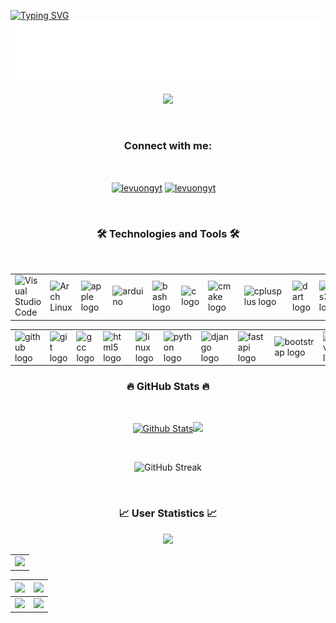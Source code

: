 <!-- Lê Minh Vương -->

[![Typing SVG](https://readme-typing-svg.herokuapp.com?font=Fira+Code&pause=1000&center=true&width=435&lines=Hello+%2C+I'm+Le+Minh+Vuong;How+vexingly+quick+daft+zebras+jump)](https://git.io/typing-svg)
![LÊ MINH VƯƠNG](./animated.svg)

<p align="center"> 
	<a title="Visit my Github repositories" href="https://github.com/levuongyt?tab=repositories" target="_blank"><img src="https://github-profile-trophy.vercel.app/?username=levuongyt&theme=darkhub&no-frame=true&row=1&column=6" height="110px" /></a>
</p>
<br>
<h3 align="center">Connect with me:</h3>
<br>
<p align="center"> 
<a href="https://www.facebook.com/le.m.vuong.549?mibextid=ZbWKwL" target="_blank"><img align="center" src="https://raw.githubusercontent.com/rahuldkjain/github-profile-readme-generator/master/src/images/icons/Social/facebook.svg" alt="levuongyt" height="40" width="80" /></a>
<a href="https://github.com/levuongyt" target="_blank"><img align="center" src="https://raw.githubusercontent.com/rahuldkjain/github-profile-readme-generator/master/src/images/icons/Social/github.svg" alt="levuongyt" height="40" width="80" /></a>&emsp;
</p>
<br />
<h3 align="center">🛠 Technologies and Tools 🛠</h3>
<br />

<div align="center">
	<table>
		<tr>
			<td><img width="50" src="https://user-images.githubusercontent.com/25181517/192108891-d86b6220-e232-423a-bf5f-90903e6887c3.png" alt="Visual Studio Code" title="Visual Studio Code"/></td>
			<td><img width="50" src="https://user-images.githubusercontent.com/25181517/186884156-e63da389-f3e1-4dca-a6c1-d76e886ba22a.png" alt="Arch Linux" title="Arch Linux"/></td>
			<td><img width="50" src="https://cdn.jsdelivr.net/gh/devicons/devicon/icons/apple/apple-original.svg" alt="apple logo" /></td>
			<td><img src="https://cdn.worldvectorlogo.com/logos/arduino-1.svg" alt="arduino" width="50"/></td>
			<td><img width="50" src="https://skillicons.dev/icons?i=bash" alt="bash logo" /></td>
			<td><img width="50" src="https://cdn.jsdelivr.net/gh/devicons/devicon/icons/c/c-original.svg" alt="c logo" /></td>
			<td><img width="50" src="https://cdn.jsdelivr.net/gh/devicons/devicon/icons/cmake/cmake-original.svg" alt="cmake logo" /></td>
			<td><img width="50" src="https://cdn.jsdelivr.net/gh/devicons/devicon/icons/cplusplus/cplusplus-original.svg" alt="cplusplus logo" /></td>
			<td><img width="50" src="https://cdn.jsdelivr.net/gh/devicons/devicon/icons/dart/dart-original.svg" alt="dart logo" /></td>
			<td><img width="50" src="https://cdn.jsdelivr.net/gh/devicons/devicon/icons/css3/css3-original.svg" alt="css3 logo" /></td>
		</tr>
	</table>
</div>

<div align="center">
	<table>
		<tr>
			<td><img width="50" src="https://skillicons.dev/icons?i=github" alt="github logo" /></td>
			<td><img width="50" src="https://cdn.jsdelivr.net/gh/devicons/devicon/icons/git/git-original.svg" alt="git logo" /></td>
			<td><img width="50" src="https://cdn.jsdelivr.net/gh/devicons/devicon/icons/gcc/gcc-original.svg" alt="gcc logo" /></td>
			<td><img width="50" src="https://cdn.jsdelivr.net/gh/devicons/devicon/icons/html5/html5-original.svg" alt="html5 logo" /></td>
			<td><img width="50" src="https://cdn.jsdelivr.net/gh/devicons/devicon/icons/linux/linux-original.svg" alt="linux logo" /></td>
			<td><img width="50" src="https://cdn.jsdelivr.net/gh/devicons/devicon/icons/python/python-original.svg" alt="python logo" /></td>
			<td><img width="50" src="https://skillicons.dev/icons?i=django" alt="django logo"/></td>
			<td><img width="50" src="https://cdn.jsdelivr.net/gh/devicons/devicon/icons/fastapi/fastapi-original.svg" alt="fastapi logo" /></td>
			<td><img width="50" src="https://cdn.simpleicons.org/bootstrap/7952B3" alt="bootstrap logo"  /></td>
			<td><img width="50" src="https://skillicons.dev/icons?i=neovim" alt="neovim logo" /></td>
		</tr>
	</table>
</div>

<h3 align="center">🔥 GitHub Stats 🔥</h3>
<br />
<p align="center">
<a title="Visit my Github repositories" href="https://github.com/levuongyt?tab=repositories" target="_blank"><img height="150px" src="https://github-readme-stats.vercel.app/api?username=levuongyt&show_icons=true&include_all_commits=true&theme=midnight-purple&custom_title=Github%20Stats&hide_border=true" alt="Github Stats" /></a><a title="Visit my Github repositories" href="https://github.com/levuongyt?tab=repositories" target="_blank"><img height="150px" src="https://github-readme-stats.vercel.app/api/top-langs/?username=levuongyt&layout=compact&theme=midnight-purple&langs_count=10&hide=js&hide_border=true" /></a>
</p>
<br />
<p align="center">
<img src="https://github-readme-streak-stats.herokuapp.com?user=levuongyt&theme=radical&hide_border=true&date_format=M%20j%5B%2C%20Y%5D" alt="GitHub Streak" />
</p>
<br/>
<h3 align="center">📈 User Statistics 📈</h3>
<p align="center">
	<img src="https://user-images.githubusercontent.com/73097560/115834477-dbab4500-a447-11eb-908a-139a6edaec5c.gif">
</p>

<table align="center">
  <tbody>
    <tr>
      <td>
        <a href="https://github-profile-summary-cards.vercel.app/api/cards/profile-details?username=levuongyt">
          <img width="650" src="https://github-profile-summary-cards.vercel.app/api/cards/profile-details?username=levuongyt&theme=dracula"/>
        </a>
      </td>
    </tr>
  </tbody>
</table>

<table align="center">
  <tbody>
    <tr>
      <th>
        <a href="https://github-profile-summary-cards.vercel.app/api/cards/repos-per-language?username=levuongyt">
          <img src="https://github-profile-summary-cards.vercel.app/api/cards/repos-per-language?username=levuongyt&theme=dracula"/>
        </a>
      </th>
      <th>
        <a href="https://github-profile-summary-cards.vercel.app/api/cards/most-commit-language?username=levuongyt&">
          <img src="https://github-profile-summary-cards.vercel.app/api/cards/most-commit-language?username=levuongyt&theme=dracula"/>
        </a>
      </th>
    </tr>
  </tbody>
  <tbody>
    <tr>
      <td>
        <a href="https://github-profile-summary-cards.vercel.app/api/cards/stats?username=levuongyt">
          <img src="https://github-profile-summary-cards.vercel.app/api/cards/stats?username=levuongyt&theme=dracula"/>
        </a>
      </td>
      <td>
        <a href="https://github-profile-summary-cards.vercel.app/api/cards/productive-time?username=levuongyt">
          <img src="https://github-profile-summary-cards.vercel.app/api/cards/productive-time?username=levuongyt&theme=dracula"/>
        </a>
      </td>
    </tr>
  </tbody>
</table>
